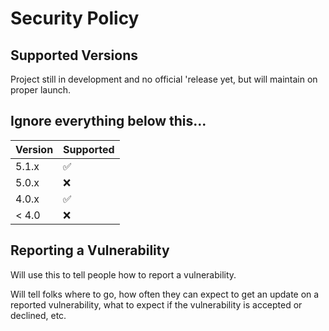 # Security Policy

## Supported Versions

Project still in development and no official 'release yet, but will maintain on proper launch.


## Ignore everything below this...
| Version | Supported          |
| ------- | ------------------ |
| 5.1.x   | :white_check_mark: |
| 5.0.x   | :x:                |
| 4.0.x   | :white_check_mark: |
| < 4.0   | :x:                |

## Reporting a Vulnerability

Will use this to tell people how to report a vulnerability.

Will tell folks where to go, how often they can expect to get an update on a
reported vulnerability, what to expect if the vulnerability is accepted or
declined, etc.
